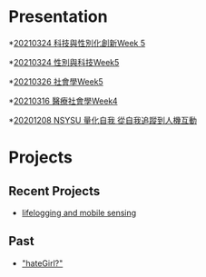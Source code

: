 # Presentation

*[20210324 科技與性別化創新Week 5](https://docs.google.com/presentation/d/e/2PACX-1vT3v7SqZR-JxABw52_cMwASpaj6nvXOFSq2fDMesSpJKiSVoW6R5cNZv0aZF3aflEpuKSF9BEhHXg1I/pub?start=false&loop=false&delayms=3000)

*[20210324 性別與科技Week5 ](https://docs.google.com/presentation/d/e/2PACX-1vSou4-jruQqW26noK7OXi_9Lk0QE8qqV7Tv6morQvHtz0KEsoEUczkSKEMyMhffgtFI6I_63o-cl1zE/pub?start=false&loop=false&delayms=3000)

*[20210326 社會學Week5]()

*[20210316 醫療社會學Week4]()

*[20201208 NSYSU 量化自我 從自我追蹤到人機互動]()

# Projects

## Recent Projects
* [lifelogging and mobile sensing]()

## Past
* ["hateGirl?"]()

